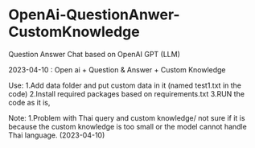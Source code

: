 # OpenAi-QuestionAnwer-CustomKnowledge
Question Answer Chat based on OpenAI GPT (LLM)

2023-04-10 : Open ai + Question & Answer + Custom Knowledge

Use:
1.Add data folder and put custom data in it (named test1.txt in the code)
2.Install required packages based on requirements.txt
3.RUN the code as it is,

Note:
1.Problem with Thai query and custom knowledge/ not sure if it is because the custom knowledge is too small or the model cannot handle Thai language. (2023-04-10)
